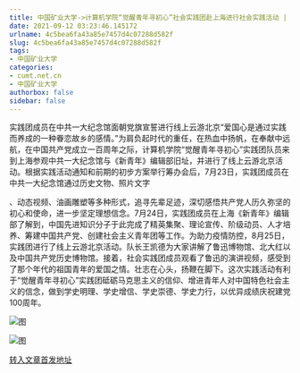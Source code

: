 ```yaml
---
title: 中国矿业大学->计算机学院“觉醒青年寻初心”社会实践团赴上海进行社会实践活动 | cumt.net.cn
date: 2021-09-12 03:23:46.145172
urlname: 4c5bea6fa43a85e7457d4c07288d582f
slug: 4c5bea6fa43a85e7457d4c07288d582f
tags: 
- 中国矿业大学
categories:
- cumt.net.cn
- 中国矿业大学
authorbox: false
sidebar: false
---
```

实践团成员在中共一大纪念馆面朝党旗宣誓进行线上云游北京“爱国心是通过实践而养成的一种眷恋故乡的感情。”为肩负起时代的重任，在热血中扬帆，在奉献中远航，在中国共产党成立一百周年之际，计算机学院“觉醒青年寻初心”实践团队员来到上海参观中共一大纪念馆与《新青年》编辑部旧址，并进行了线上云游北京活动。根据实践活动通知和前期的初步方案举行筹办会后，7月23日，实践团成员在中共一大纪念馆通过历史文物、照片文字
<!--more-->
、动态视频、油画雕塑等多种形式，追寻先辈足迹，深切感悟共产党人历久弥坚的初心和使命，进一步坚定理想信念。7月24日，实践团成员在上海《新青年》编辑部了解到，中国先进知识分子于此完成了精英集聚、理论宣传、阶级动员、人才培养、筹建中国共产党、创建社会主义青年团等工作。为助力疫情防控，8月25日，实践团进行了线上云游北京活动。队长王凯德为大家讲解了鲁迅博物馆、北大红以及中国共产党历史博物馆。接着，社会实践团成员观看了鲁迅的演讲视频，感受到了那个年代的祖国青年的爱国之情。壮志在心头，扬鞭在脚下。这次实践活动有利于“觉醒青年寻初心”实践团砥砺马克思主义的信仰、增进青年人对中国特色社会主义的信念，做到学史明理、学史增信、学史崇德、学史力行，以优异成绩庆祝建党100周年。

![图](http://xwzx.cumt.edu.cn/_upload/article/images/6e/12/3a132759408691b73d097e3efb54/662bbbda-5e8c-4293-8be4-7953d1736d19.jpg)

![图](http://xwzx.cumt.edu.cn/_upload/article/images/6e/12/3a132759408691b73d097e3efb54/1cfbe6cc-b7d9-486c-bb70-5eda6fb5726e.png)

[转入文章首发地址](http://xwzx.cumt.edu.cn/3f/15/c523a605973/page.htm)